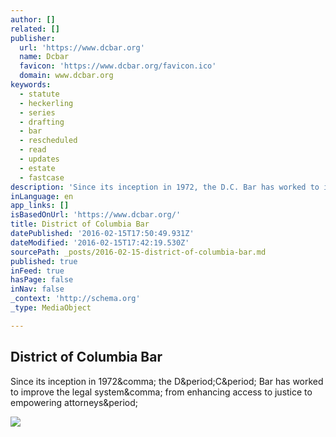 ```yaml
---
author: []
related: []
publisher:
  url: 'https://www.dcbar.org'
  name: Dcbar
  favicon: 'https://www.dcbar.org/favicon.ico'
  domain: www.dcbar.org
keywords:
  - statute
  - heckerling
  - series
  - drafting
  - bar
  - rescheduled
  - read
  - updates
  - estate
  - fastcase
description: 'Since its inception in 1972, the D.C. Bar has worked to improve the legal system, from enhancing access to justice to empowering attorneys.'
inLanguage: en
app_links: []
isBasedOnUrl: 'https://www.dcbar.org/'
title: District of Columbia Bar
datePublished: '2016-02-15T17:50:49.931Z'
dateModified: '2016-02-15T17:42:19.530Z'
sourcePath: _posts/2016-02-15-district-of-columbia-bar.md
published: true
inFeed: true
hasPage: false
inNav: false
_context: 'http://schema.org'
_type: MediaObject

---
```

<article style=""><h1>District of Columbia Bar</h1><p>Since its inception in 1972&amp;comma; the D&amp;period;C&amp;period; Bar has worked to improve the legal system&amp;comma; from enhancing access to justice to empowering attorneys&amp;period;</p><img src="https://www.dcbar.org/systemimages/bg.jpg" /></article>